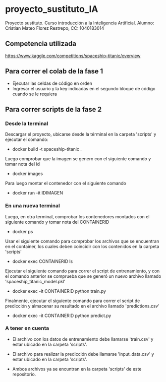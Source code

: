 # proyecto_sustituto_IA
Proyecto sustituto. Curso introducción a la Inteligencia Artificial. Alumno: Cristian Mateo Florez Restrepo, CC: 1040183014

## Competencia utilizada
https://www.kaggle.com/competitions/spaceship-titanic/overview

## Para correr el colab de la fase 1
- Ejecutar las celdas de código en orden
- Ingresar el usuario y la key indicadas en el segundo bloque de código cuando se le requiera

## Para correr scripts de la fase 2
### Desde la terminal
Descargar el proyecto, ubicarse desde la términal en la carpeta 'scripts' y ejecutar el comando:
  
- docker build -t spaceship-titanic .

Luego comprobar que la imagen se genero con el siguiente comando y tomar nota del id
  
- docker images

Para luego montar el contenedor con el siguiente comando
  
- docker run -it IDIMAGEN

### En una nueva terminal
Luego, en otra terminal, comprobar los contenedores montados con el siguiente comando y tomar nota del CONTAINERID
  
- docker ps

Usar el siguiente comando para comprobar los archivos que se encuentran en el container, los cuales deben coincidir con los contenidos en la carpeta 'scripts'
  
- docker exec CONTAINERID ls

Ejecutar el siguiente comando para correr el script de entrenamiento, y con el comando anterior se comprueba que se generó un nuevo archivo llamado 'spaceship_titanic_model.pkl'
  
- docker exec -it CONTAINERID python train.py

Finalmente, ejecutar el siguiente comando para correr el script de predicción y almacenar su resultado en el archivo llamado 'predictions.csv'
  
- docker exec -it CONTAINERID python predict.py

### A tener en cuenta
- El archivo con los datos de entrenamiento debe llamarse 'train.csv' y estar ubicado en la carpeta 'scripts'.

- El archivo para realizar la predicción debe llamarse 'input_data.csv' y estar ubicado en la carpeta 'scripts'.

- Ambos archivos ya se encuntran en la carpeta 'scripts' de este repositorio.
